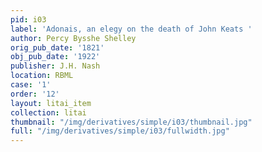 ```yaml
---
pid: i03
label: 'Adonais, an elegy on the death of John Keats '
author: Percy Bysshe Shelley
orig_pub_date: '1821'
obj_pub_date: '1922'
publisher: J.H. Nash
location: RBML
case: '1'
order: '12'
layout: litai_item
collection: litai
thumbnail: "/img/derivatives/simple/i03/thumbnail.jpg"
full: "/img/derivatives/simple/i03/fullwidth.jpg"
---
```

